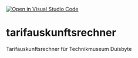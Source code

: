 [![Open in Visual Studio Code](https://classroom.github.com/assets/open-in-vscode-2e0aaae1b6195c2367325f4f02e2d04e9abb55f0b24a779b69b11b9e10269abc.svg)](https://classroom.github.com/online_ide?assignment_repo_id=17459159&assignment_repo_type=AssignmentRepo)
# tarifauskunftsrechner
Tarifauskunftsrechner für Technikmuseum Duisbyte
